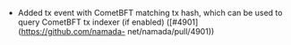 - Added tx event with CometBFT matching tx hash, which can be used to query
  CometBFT tx indexer (if enabled) ([\#4901](https://github.com/namada-
  net/namada/pull/4901))